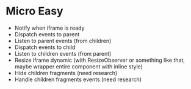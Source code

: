 # Micro Easy

- Notify when iframe is ready
- Dispatch events to parent
- Listen to parent events (from children)
- Dispatch events to child
- Listen to children events (from parent)
- Resize iframe dynamic (with ResizeObserver or something like that, maybe wrapper entire component with inline style)
- Hide children fragments (need research)
- Handle children fragments events (need research)
